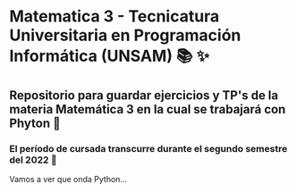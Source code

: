 # Matematica 3 - Tecnicatura Universitaria en Programación Informática (UNSAM) :books: :sparkles:

## Repositorio para guardar ejercicios y TP's de la materia Matemática 3 en la cual se trabajará con Phyton :snake:

### El período de cursada transcurre durante el segundo semestre del 2022 	:date:

 Vamos a ver que onda Python...
